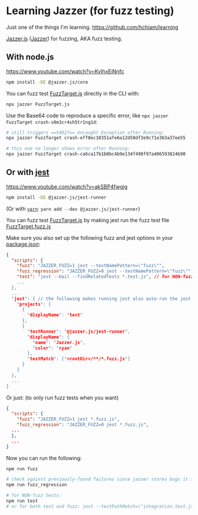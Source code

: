 # Learning Jazzer (for fuzz testing)

Just one of the things I'm learning. https://github.com/hchiam/learning

[Jazzer.js](https://github.com/CodeIntelligenceTesting/jazzer.js) ([Jazzer](https://github.com/CodeIntelligenceTesting/jazzer)) for fuzzing, AKA fuzz testing.

## With node.js

https://www.youtube.com/watch?v=KyIhxEiNnfc

```sh
npm install -DE @jazzer.js/core
```

You can fuzz test [FuzzTarget.js](https://github.com/hchiam/learning-jazzer/blob/main/FuzzTarget.js) directly in the CLI with:

```sh
npx jazzer FuzzTarget.js
```

Use the Base64 code to reproduce a specific error, like `npx jazzer FuzzTarget crash-s0m3cr4sh5tr1ng1d`:

```sh
# still triggers ==54827== Uncaught Exception after Running:
npx jazzer FuzzTarget crash-eff8ec10351afe6a12d58df3e9c71e363a37ee55
```

```sh
# this one no longer shows error after Running:
npx jazzer FuzzTarget crash-ca6ca17b1b8bc4b9e134f498f97a406593824b90
```

## Or with [jest](https://github.com/hchiam/learning-jest)

https://www.youtube.com/watch?v=akSBP4fwgjg

```sh
npm install -DE @jazzer.js/jest-runner
```

(Or with [`yarn`](https://github.com/hchiam/learning-yarn): `yarn add --dev @jazzer.js/jest-runner`)

You can fuzz test [FuzzTarget.js](https://github.com/hchiam/learning-jazzer/blob/main/FuzzTarget.js) by making jest run the fuzz test file [FuzzTarget.fuzz.js](https://github.com/hchiam/learning-jazzer/blob/main/FuzzTarget.fuzz.js)

Make sure you also set up the following fuzz and jest options in your [package.json](https://github.com/hchiam/learning-jazzer/blob/main/package.json):

```json
{
  "scripts": {
    "fuzz": "JAZZER_FUZZ=1 jest --testNamePattern=\"fuzz\"",
    "fuzz_regression": "JAZZER_FUZZ=0 jest --testNamePattern=\"fuzz\"", // checks against previously-found failures since jazzer stores bugs it found earlier
    "test": "jest --bail --findRelatedTests *.test.js", // for NON-fuzz tests. or for both test and fuzz: jest --testPathMatch=\"integration.test.js\"
    ...
  },
  ...
  "jest": { // the following makes running jest also auto-run the jest .fuzz tests:
    "projects": [
      {
        "displayName": "test"
      },
      {
        "testRunner": "@jazzer.js/jest-runner",
        "displayName": {
          "name": "Jazzer.js",
          "color": "cyan"
        },
        "testMatch": ["<rootDir>/**/*.fuzz.js"]
      }
    ]
  },
  ...
}
```

Or just: (to only run fuzz tests when you want)

```json
{
  "scripts": {
    "fuzz": "JAZZER_FUZZ=1 jest *.fuzz.js",
    "fuzz_regression": "JAZZER_FUZZ=0 jest *.fuzz.js",
  ...
  },
  ...
}
```

Now you can run the following:

```sh
npm run fuzz
```

```sh
# check against previously-found failures since jazzer stores bugs it found earlier:
npm run fuzz_regression
```

```sh
# for NON-fuzz tests:
npm run test
# or for both test and fuzz: jest --testPathMatch=\"integration.test.js\"
```

